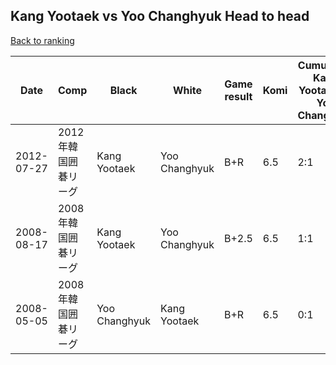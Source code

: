 ## Kang Yootaek vs Yoo Changhyuk Head to head

[Back to ranking](../../index.md)




| **Date** | **Comp** | **Black** | **White** | **Game result** | **Komi** | **Cumulative Kang Yootaek vs Yoo Changhyuk** | **Kang Yootaek streak** | **Yoo Changhyuk streak** | 
| --- | --- | --- | --- | --- | --- | --- | --- | --- |
| 2012-07-27 | 2012年韓国囲碁リーグ | Kang Yootaek | Yoo Changhyuk | B+R | 6.5 | 2:1 | 2 | 0 | 
| 2008-08-17 | 2008年韓国囲碁リーグ | Kang Yootaek | Yoo Changhyuk | B+2.5 | 6.5 | 1:1 | 1 | 0 | 
| 2008-05-05 | 2008年韓国囲碁リーグ | Yoo Changhyuk | Kang Yootaek | B+R | 6.5 | 0:1 | 0 | 1 |




